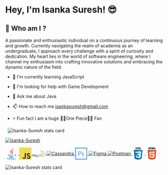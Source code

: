 # Hey, I'm Isanka Suresh! 😎
## 🚀 Who am I ?

A passionate and enthusiastic individual on a continuous journey of learning and growth. Currently navigating the realm of academia as an undergraduate, I approach every challenge with a spirit of curiosity and dedication. My heart lies in the world of software engineering, where I channel my enthusiasm into crafting innovative solutions and embracing the dynamic nature of the field.
   
- 🧠 I'm currently learning JavaScript

- 🤔 I'm looking for help with Game Development

- 💬 Ask me about Java

- 📫 How to reach me isankasuresh@gmail.com

- ⚡️ Fun fact I am a huge 🏴‍☠️One Piece🏴‍☠️ Fan 
<p>&nbsp;
<img align="center" src="https://github-readme-stats.vercel.app/api?username=Isanka-Suresh&show_icons=true&theme=default&title_color=0fdb00&text_color=ffffff&bg_color=1a1b1e&hide_border=true" alt="Isanka-Suresh stats card" /></p>
    
<p align="left">
<a href="https://github.com/ryo-ma/github-profile-trophy">
<img src="https://github-profile-trophy.vercel.app/?username=Isanka-Suresh" alt="Isanka-Suresh" />
</a>
</p>
<a href="https://www.java.com" target="blank">
<img align="center" src="https://raw.githubusercontent.com/devicons/devicon/master/icons/java/java-original.svg" alt="Java" height="40" width="40" />
</a>
<a href="https://developer.mozilla.org/en-US/docs/Web/JavaScript" target="blank">
<img align="center" src="https://raw.githubusercontent.com/devicons/devicon/master/icons/javascript/javascript-original.svg" alt="JavaScript" height="40" width="40" />
</a>
<a href="https://www.mysql.com/" target="blank">
<img align="center" src="https://raw.githubusercontent.com/devicons/devicon/master/icons/mysql/mysql-original-wordmark.svg" alt="MySQL" height="40" width="40" />
</a>
<a href="https://cassandra.apache.org/" target="blank">
<img align="center" src="https://www.vectorlogo.zone/logos/apache_cassandra/apache_cassandra-icon.svg" alt="Cassandra" height="40" width="40" />
</a>
<a href="https://www.photoshop.com/en" target="blank">
<img align="center" src="https://raw.githubusercontent.com/devicons/devicon/master/icons/photoshop/photoshop-line.svg" alt="Photoshop" height="40" width="40" />
</a>
<a href="https://www.figma.com/" target="blank">
<img align="center" src="https://www.vectorlogo.zone/logos/figma/figma-icon.svg" alt="Figma" height="40" width="40" />
</a>
<a href="https://postman.com" target="blank">
<img align="center" src="https://www.vectorlogo.zone/logos/getpostman/getpostman-icon.svg" alt="Postman" height="40" width="40" />
</a>
<a href="https://www.w3schools.com/css/" target="blank">
<img align="center" src="https://raw.githubusercontent.com/devicons/devicon/master/icons/css3/css3-original-wordmark.svg" alt="Css3" height="40" width="40" />
</a>
<a href="https://www.w3.org/html/" target="blank">
<img align="center" src="https://raw.githubusercontent.com/devicons/devicon/master/icons/html5/html5-original-wordmark.svg" alt="Html5" height="40" width="40" />
</a>
<p>
<img align="center" src="https://github-readme-stats.vercel.app/api/top-langs?username=Isanka-Suresh&theme=default&title_color=00ff11&text_color=ffffff&bg_color=1a1b1e&hide_border=true&layout=default" alt="Isanka-Suresh stats card" /></p>
